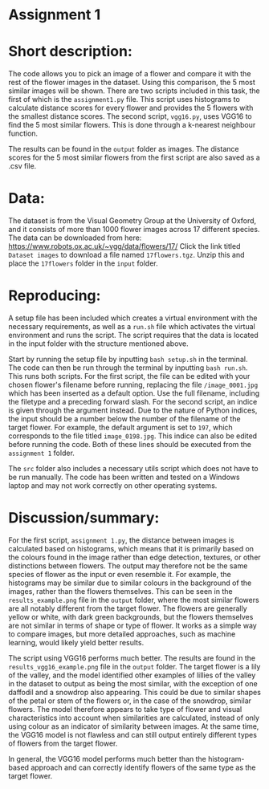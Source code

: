 # Assignment 1

# Short description:
The code allows you to pick an image of a flower and compare it with the rest of the flower images in the dataset. Using this comparison, the 5 most similar images will be shown.
There are two scripts included in this task, the first of which is the ```assignment1.py``` file. This script uses histograms to calculate distance scores for every flower and provides the 5 flowers with the smallest distance scores. 
The second script, ```vgg16.py```, uses VGG16 to find the 5 most similar flowers. This is done through a k-nearest neighbour function.

The results can be found in the ```output``` folder as images. The distance scores for the 5 most similar flowers from the first script are also saved as a .csv file. 

# Data:
The dataset is from the Visual Geometry Group at the University of Oxford, and it consists of more than 1000 flower images across 17 different species. 
The data can be downloaded from here: https://www.robots.ox.ac.uk/~vgg/data/flowers/17/
Click the link titled ```Dataset images``` to download a file named ```17flowers.tgz```. Unzip this and place the ```17flowers``` folder in the ```input``` folder. 

# Reproducing:
A setup file has been included which creates a virtual environment with the necessary requirements, as well as a ```run.sh``` file which activates the virtual environment and runs the script. The script requires that the data is located in the input folder with the structure mentioned above. 

Start by running the setup file by inputting ```bash setup.sh``` in the terminal. 
The code can then be run through the terminal by inputting ```bash run.sh```. This runs both scripts. For the first script, the file can be edited with your chosen flower's filename before running, replacing the file ```/image_0001.jpg``` which has been inserted as a default option. Use the full filename, including the filetype and a preceding forward slash. For the second script, an indice is given through the argument instead. Due to the nature of Python indices, the input should be a number below the number of the filename of the target flower. For example, the default argument is set to ```197```, which corresponds to the file titled ```image_0198.jpg```. This indice can also be edited before running the code.
Both of these lines should be executed from the ```assignment 1``` folder.

The ```src``` folder also includes a necessary utils script which does not have to be run manually.
The code has been written and tested on a Windows laptop and may not work correctly on other operating systems.

# Discussion/summary:
For the first script, ```assignment 1.py```, the distance between images is calculated based on histograms, which means that it is primarily based on the colours found in the image rather than edge detection, textures, or other distinctions between flowers. The output may therefore not be the same species of flower as the input or even resemble it. For example, the histograms may be similar due to similar colours in the background of the images, rather than the flowers themselves. This can be seen in the ```results_example.png``` file in the ```output``` folder, where the most similar flowers are all notably different from the target flower. The flowers are generally yellow or white, with dark green backgrounds, but the flowers themselves are not similar in terms of shape or type of flower.
It works as a simple way to compare images, but more detailed approaches, such as machine learning, would likely yield better results.

The script using VGG16 performs much better. The results are found in the ```results_vgg16_example.png``` file in the ```output``` folder. The target flower is a lily of the valley, and the model identified other examples of lillies of the valley in the dataset to output as being the most similar, with the exception of one daffodil and a snowdrop also appearing. This could be due to similar shapes of the petal or stem of the flowers or, in the case of the snowdrop, similar flowers. The model therefore appears to take type of flower and visual characteristics into account when similarities are calculated, instead of only using colour as an indicator of similarity between images. At the same time, the VGG16 model is not flawless and can still output entirely different types of flowers from the target flower.

In general, the VGG16 model performs much better than the histogram-based approach and can correctly identify flowers of the same type as the target flower. 